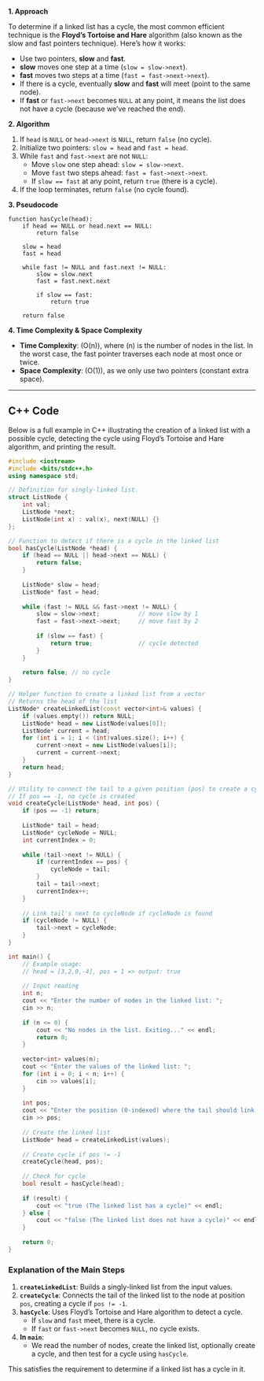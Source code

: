 **1. Approach**

To determine if a linked list has a cycle, the most common efficient technique is the **Floyd’s Tortoise and Hare** algorithm (also known as the slow and fast pointers technique). Here’s how it works:

- Use two pointers, **slow** and **fast**.  
- **slow** moves one step at a time (`slow = slow->next`).  
- **fast** moves two steps at a time (`fast = fast->next->next`).  
- If there is a cycle, eventually **slow** and **fast** will meet (point to the same node).  
- If **fast** or `fast->next` becomes `NULL` at any point, it means the list does not have a cycle (because we’ve reached the end).

**2. Algorithm**

1. If `head` is `NULL` or `head->next` is `NULL`, return `false` (no cycle).  
2. Initialize two pointers: `slow = head` and `fast = head`.  
3. While `fast` and `fast->next` are not `NULL`:  
   - Move `slow` one step ahead: `slow = slow->next`.  
   - Move `fast` two steps ahead: `fast = fast->next->next`.  
   - If `slow == fast` at any point, return `true` (there is a cycle).  
4. If the loop terminates, return `false` (no cycle found).

**3. Pseudocode**

```
function hasCycle(head):
    if head == NULL or head.next == NULL:
        return false

    slow = head
    fast = head

    while fast != NULL and fast.next != NULL:
        slow = slow.next
        fast = fast.next.next

        if slow == fast:
            return true

    return false
```

**4. Time Complexity & Space Complexity**

- **Time Complexity**: \(O(n)\), where \(n\) is the number of nodes in the list. In the worst case, the fast pointer traverses each node at most once or twice.  
- **Space Complexity**: \(O(1)\), as we only use two pointers (constant extra space).

---

## C++ Code

Below is a full example in C++ illustrating the creation of a linked list with a possible cycle, detecting the cycle using Floyd’s Tortoise and Hare algorithm, and printing the result.

```cpp
#include <iostream>
#include <bits/stdc++.h>
using namespace std;

// Definition for singly-linked list.
struct ListNode {
    int val;
    ListNode *next;
    ListNode(int x) : val(x), next(NULL) {}
};

// Function to detect if there is a cycle in the linked list
bool hasCycle(ListNode *head) {
    if (head == NULL || head->next == NULL) {
        return false;
    }
    
    ListNode* slow = head;
    ListNode* fast = head;
    
    while (fast != NULL && fast->next != NULL) {
        slow = slow->next;           // move slow by 1
        fast = fast->next->next;     // move fast by 2
        
        if (slow == fast) {
            return true;             // cycle detected
        }
    }
    
    return false; // no cycle
}

// Helper function to create a linked list from a vector
// Returns the head of the list
ListNode* createLinkedList(const vector<int>& values) {
    if (values.empty()) return NULL;
    ListNode* head = new ListNode(values[0]);
    ListNode* current = head;
    for (int i = 1; i < (int)values.size(); i++) {
        current->next = new ListNode(values[i]);
        current = current->next;
    }
    return head;
}

// Utility to connect the tail to a given position (pos) to create a cycle
// If pos == -1, no cycle is created
void createCycle(ListNode* head, int pos) {
    if (pos == -1) return;
    
    ListNode* tail = head;
    ListNode* cycleNode = NULL;
    int currentIndex = 0;
    
    while (tail->next != NULL) {
        if (currentIndex == pos) {
            cycleNode = tail;
        }
        tail = tail->next;
        currentIndex++;
    }
    
    // Link tail's next to cycleNode if cycleNode is found
    if (cycleNode != NULL) {
        tail->next = cycleNode;
    }
}

int main() {
    // Example usage:
    // head = [3,2,0,-4], pos = 1 => output: true
    
    // Input reading
    int n;
    cout << "Enter the number of nodes in the linked list: ";
    cin >> n;
    
    if (n <= 0) {
        cout << "No nodes in the list. Exiting..." << endl;
        return 0;
    }
    
    vector<int> values(n);
    cout << "Enter the values of the linked list: ";
    for (int i = 0; i < n; i++) {
        cin >> values[i];
    }
    
    int pos;
    cout << "Enter the position (0-indexed) where the tail should link to (-1 if no cycle): ";
    cin >> pos;
    
    // Create the linked list
    ListNode* head = createLinkedList(values);
    
    // Create cycle if pos != -1
    createCycle(head, pos);
    
    // Check for cycle
    bool result = hasCycle(head);
    
    if (result) {
        cout << "true (The linked list has a cycle)" << endl;
    } else {
        cout << "false (The linked list does not have a cycle)" << endl;
    }
    
    return 0;
}
```

### Explanation of the Main Steps

1. **`createLinkedList`**: Builds a singly-linked list from the input values.  
2. **`createCycle`**: Connects the tail of the linked list to the node at position `pos`, creating a cycle if `pos != -1`.  
3. **`hasCycle`**: Uses Floyd’s Tortoise and Hare algorithm to detect a cycle.  
   - If `slow` and `fast` meet, there is a cycle.  
   - If `fast` or `fast->next` becomes `NULL`, no cycle exists.  
4. **In `main`**:  
   - We read the number of nodes, create the linked list, optionally create a cycle, and then test for a cycle using `hasCycle`.  

This satisfies the requirement to determine if a linked list has a cycle in it.